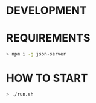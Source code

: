 # DEVELOPMENT

# REQUIREMENTS

```bash
> npm i -g json-server
```

# HOW TO START

```bash
> ./run.sh
```

